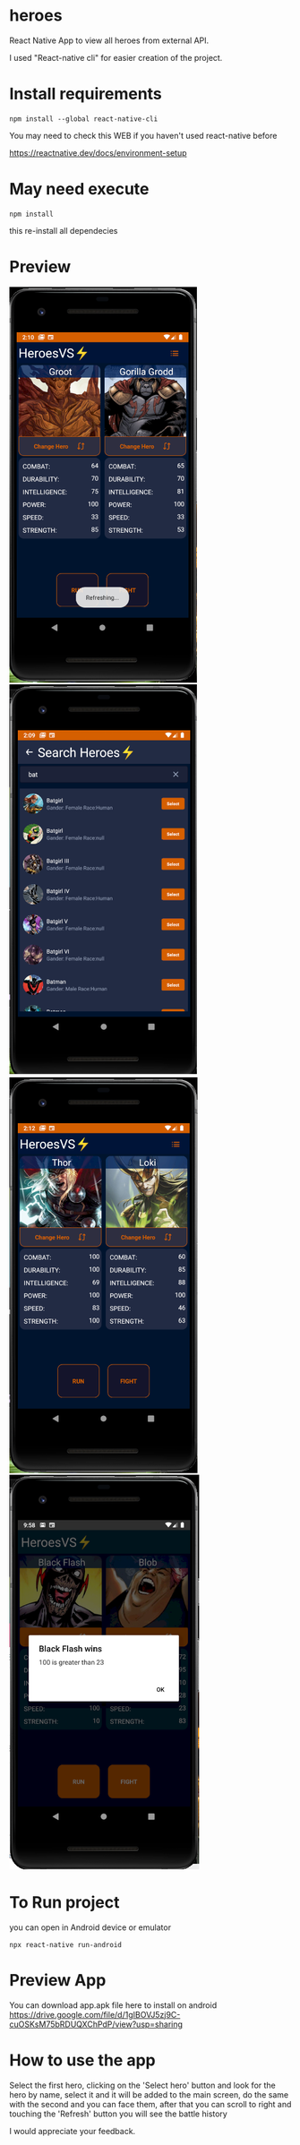 # heroes

React Native App to view all heroes from external API.

I used "React-native cli" for easier creation of the project.

# Install requirements

```
npm install --global react-native-cli
```

<p>You may need to check this WEB if you haven't used react-native before

https://reactnative.dev/docs/environment-setup

</p>

# May need execute

```
npm install
```

this re-install all dependecies

# Preview

<img src="https://github.com/luismgluis/heroes/blob/main/src/statics/ss1.png"></img>
<img src="https://github.com/luismgluis/heroes/blob/main/src/statics/ss2.png"></img>
<img src="https://github.com/luismgluis/heroes/blob/main/src/statics/ss3.png"></img>
<img src="https://github.com/luismgluis/heroes/blob/main/src/statics/ss4.png"></img>

# To Run project

you can open in Android device or emulator

```
npx react-native run-android
```

# Preview App

You can download app.apk file here to install on android
https://drive.google.com/file/d/1gIBOVJ5zj9C-cuOSKsM75bRDUQXChPdP/view?usp=sharing

# How to use the app

Select the first hero, clicking on the 'Select hero' button and look for the hero by name, select it and it will be added to the main screen, do the same with the second and you can face them, after that you can scroll to right and touching the 'Refresh' button you will see the battle history

I would appreciate your feedback.
